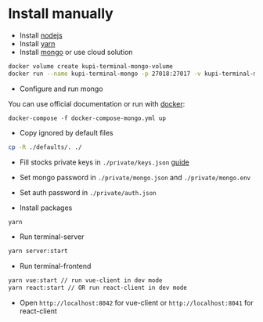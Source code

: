 # Install manually

-   Install [nodejs](https://nodejs.org/en/)
-   Install [yarn](https://yarnpkg.com/en/docs/install)
-   Install [mongo](https://www.mongodb.com/) or use cloud solution

```bash
docker volume create kupi-terminal-mongo-volume
docker run --name kupi-terminal-mongo -p 27018:27017 -v kupi-terminal-mongo-volume:/data/db -d mongo
```

-   Configure and run mongo

You can use official documentation or run with [docker](https://www.docker.com/):
```
docker-compose -f docker-compose-mongo.yml up
```

-   Copy ignored by default files

```bash
cp -R ./defaults/. ./
```

-   Fill stocks private keys in ```./private/keys.json``` [guide](https://github.com/kupi-network/kupi-terminal/blob/master/KEYS.md)

-   Set mongo password in ```./private/mongo.json``` and ```./private/mongo.env```

-   Set auth password in ```./private/auth.json```

-   Install packages

```bash
yarn
```

-   Run terminal-server

```bash
yarn server:start
```

-   Run terminal-frontend

```bash
yarn vue:start // run vue-client in dev mode
yarn react:start // OR run react-client in dev mode
```

-   Open ```http://localhost:8042``` for vue-client or ```http://localhost:8041``` for react-client
